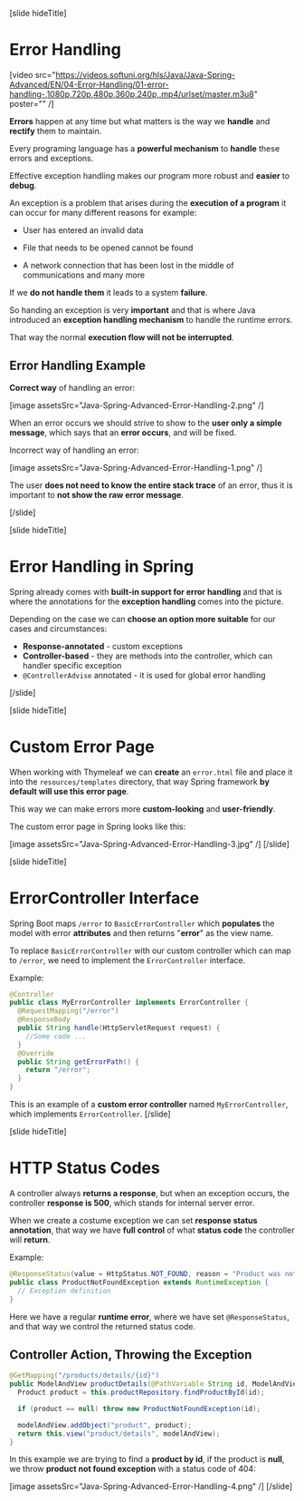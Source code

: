 

[slide hideTitle]
# Error Handling

[video src="https://videos.softuni.org/hls/Java/Java-Spring-Advanced/EN/04-Error-Handling/01-error-handling-,1080p,720p,480p,360p,240p,.mp4/urlset/master.m3u8" poster="" /]


**Errors** happen at any time but what matters is the way we **handle** and **rectify** them to maintain.

Every programing language has a **powerful mechanism** to **handle** these errors and exceptions.

Effective exception handling makes our program more robust and **easier** to **debug**.

An exception is a problem that arises during the **execution of a program** it can occur for many different reasons for example:

- User has entered an invalid data 

- File that needs to be opened cannot be found 

- A network connection that has been lost in the middle of communications and many more

If we **do not handle them** it leads to a system **failure**.

So handing an exception is very **important** and that is where Java introduced an **exception handling mechanism** to handle the runtime errors.

That way the normal **execution flow will not be interrupted**.

## Error Handling Example

**Correct way** of handling an error:

[image assetsSrc="Java-Spring-Advanced-Error-Handling-2.png" /]

When an error occurs we should strive to show to the **user only a simple message**, which says that an **error occurs**, and will be fixed.

Incorrect way of handling an error:

[image assetsSrc="Java-Spring-Advanced-Error-Handling-1.png" /]

The user **does not need to know the entire stack trace** of an error, thus it is important to **not show the raw error message**.

[/slide]

[slide hideTitle]
# Error Handling in Spring

Spring already comes with **built-in support for error handling** and that is where the annotations for the **exception handling** comes into the picture.

Depending on the case we can **choose an option more suitable** for our cases and circumstances:

- **Response-annotated** - custom exceptions
- **Controller-based** - they are methods into the controller, which can handler specific exception
- `@ControllerAdvise` annotated - it is used for global error handling


[/slide]

[slide hideTitle]
# Custom Error Page

When working with Thymeleaf we can **create** an `error.html` file and place it into the `resources/templates` directory, that way Spring framework **by default will use this error page**.

This way we can make errors more **custom-looking** and **user-friendly**. 

The custom error page in Spring looks like this: 

[image assetsSrc="Java-Spring-Advanced-Error-Handling-3.jpg" /]
[/slide]

[slide hideTitle]
# ErrorController Interface

Spring Boot maps `/error` to `BasicErrorController` which **populates** the model with error **attributes** and then returns "**error**" as the view name.

To replace `BasicErrorController` with our custom controller which can map to `/error`, we need to implement the `ErrorController` interface.

Example: 

```java
@Controller
public class MyErrorController implements ErrorController {
  @RequestMapping("/error")
  @ResponseBody
  public String handle(HttpServletRequest request) {
    //Some code ...
  }
  @Override
  public String getErrorPath() {
    return "/error";
  }
}
```
This is an example of a **custom error controller** named `MyErrorController`, which implements `ErrorController`.
[/slide]



[slide hideTitle]
# HTTP Status Codes

A controller always **returns a response**, but when an exception occurs, the controller **response is 500**, which stands for internal server error.

When we create a costume exception we can set **response status annotation**, that way we have **full control** of what **status code** the controller will **return**.

Example: 

```java
@ResponseStatus(value = HttpStatus.NOT_FOUND, reason = "Product was not found.")
public class ProductNotFoundException extends RuntimeException {
  // Exception definition
}
```

Here we have a regular **runtime error**, where we have set `@ResponseStatus`, and that way we control the returned status code.

## Controller Action, Throwing the Exception

```java
@GetMapping("/products/details/{id}")
public ModelAndView productDetails(@PathVariable String id, ModelAndView modelAndView) {
  Product product = this.productRepository.findProductById(id);

  if (product == null) throw new ProductNotFoundException(id);

  modelAndView.addObject("product", product);
  return this.view("product/details", modelAndView);
}
```

In this example we are trying to find a **product by id**, if the product is **null**, we throw **product not found exception** with a status code of 404:

[image assetsSrc="Java-Spring-Advanced-Error-Handling-4.png" /]
[/slide]